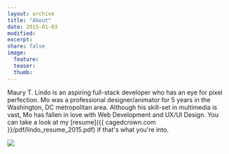 ```yaml
---
layout: archive
title: "About"
date: 2015-01-03
modified:
excerpt:
share: false
image:
  feature:
  teaser:
  thumb:
---
```


Maury T. Líndo is an aspiring full-stack developer who has an eye for pixel perfection. Mo was a professional designer/animator for 5 years in the Washington, DC metropolitan area. Although his skill-set in multimedia is vast, Mo has fallen in love with Web Development and UX/UI Design. You can take a look at my [resume]({{ cagedcrown.com }}/pdf/lindo_resume_2015.pdf) if that's what you're into.

<div class="about-me-profile-img">
<img src="../../images/mo_headshot_circle.png">
</div>
